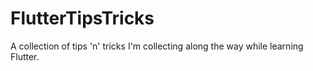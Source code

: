 # FlutterTipsTricks
A collection of tips 'n' tricks I'm collecting along the way while learning Flutter.
